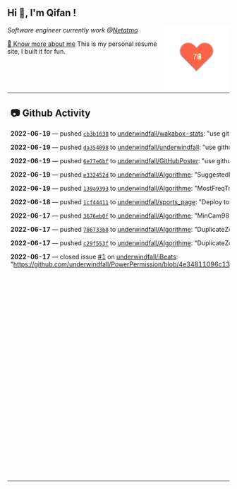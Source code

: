 <h2> Hi 👋, I'm Qifan ! </h2>
<a href="https://github.com/underwindfall/iBeats"><img align="right" width="150px" src="https://raw.githubusercontent.com/underwindfall/iBeats/main/files/heart.svg"/></a>
<p><em>Software engineer currently work @<a href="https://www.netatmo.com">Netatmo</a></em></p>
<p><a href="https://qifanyang.com/resume" target="_blank"> 🔭 Know more about me</a> This is my personal resume site, I built it for fun.</p>
<table><tr><td valign="top" rowspan="2">

 ## 📷 Github Activity
 <!-- githubActivity starts -->
  **2022-06-19** — pushed [`cb3b1638`](https://github.com/underwindfall/wakabox-stats/commit/cb3b16388ff30a734296e32c60b1687ab2b62c02) to [underwindfall/wakabox-stats](https://api.github.com/repos/underwindfall/wakabox-stats): "use github actions as bot"

  **2022-06-19** — pushed [`da354098`](https://github.com/underwindfall/underwindfall/commit/da35409894500c8b6881275386904dda3fe7abea) to [underwindfall/underwindfall](https://api.github.com/repos/underwindfall/underwindfall): "use github actions as bot"

  **2022-06-19** — pushed [`6e77e6bf`](https://github.com/underwindfall/GitHubPoster/commit/6e77e6bf5efd0f6a4eec10639f2d6398974c3262) to [underwindfall/GitHubPoster](https://api.github.com/repos/underwindfall/GitHubPoster): "use github-actions as bot schedule"

  **2022-06-19** — pushed [`e332452d`](https://github.com/underwindfall/Algorithme/commit/e332452df839611f6c9d21a48a5aa844da0e93e1) to [underwindfall/Algorithme](https://api.github.com/repos/underwindfall/Algorithme): "SuggestedProducts1268"

  **2022-06-19** — pushed [`139a9393`](https://github.com/underwindfall/Algorithme/commit/139a93931e1e64bdddf41137b7ee96b407909549) to [underwindfall/Algorithme](https://api.github.com/repos/underwindfall/Algorithme): "MostFreqTree508"

  **2022-06-18** — pushed [`1cf44411`](https://github.com/underwindfall/sports_page/commit/1cf44411230bf3cf283934e88fab3eed17778e0f) to [underwindfall/sports_page](https://api.github.com/repos/underwindfall/sports_page): "Deploy to GitHub pages"

  **2022-06-17** — pushed [`3676eb0f`](https://github.com/underwindfall/Algorithme/commit/3676eb0fce84ad7fc9aae63cbebc2ef31946e987) to [underwindfall/Algorithme](https://api.github.com/repos/underwindfall/Algorithme): "MinCam986"

  **2022-06-17** — pushed [`786733b8`](https://github.com/underwindfall/Algorithme/commit/786733b8143f9df0c22e7c052ab08c4b20209877) to [underwindfall/Algorithme](https://api.github.com/repos/underwindfall/Algorithme): "DuplicateZeros1089"

  **2022-06-17** — pushed [`c29f553f`](https://github.com/underwindfall/Algorithme/commit/c29f553fa9aa52ebd449de4f2ee304610cfd9882) to [underwindfall/Algorithme](https://api.github.com/repos/underwindfall/Algorithme): "DuplicateZeros1089"

  **2022-06-17** — closed issue [#1](https://api.github.com/repos/underwindfall/iBeats/issues/1) on [underwindfall/iBeats](https://api.github.com/repos/underwindfall/iBeats): "https://github.com/underwindfall/PowerPermission/blob/4e34811096c139d06267f18b09e63e81d76f34f4/.github/workflows/release.yml"
 <!-- githubActivity ends -->
 </td><td valign="top">

 ## 🌏 Something about me
 <!-- profile starts -->
 <a href="https://github.com/underwindfall" width="100%">
   <img src="https://github.com/underwindfall/GitHubPoster/blob/main/examples/strava.svg"/>
 </a>
 <br/>
 <br/>
 <br/>

 ```kotlin
 data class underwindfall(
      val pronouns: String = "he|him",
      val askMeAbout: List<String> = listOf(
        "Kotlin", "Java",
        "Dart","Javascript", "Typescript",
        "Swift"
      )
      val toLearn: () -> Unit = {
        "Flutter" to "For Fun",
        "Jetpack Compose" to "Future"
      }
      val dailyLife: Unit = (0..end).reduce { acc, new ->
         study(new)
         coding(new)
         sumUp(acc) + haveFun(new)
      }
 )
 ```
 <!-- profile ends -->
 </td></tr><tr><td valign="top">

 ## 🏊‍♂️ <a href="https://gist.github.com/underwindfall/377ee88ba1fabd1e93516e48ca9c61eb" target="_blank">Weekly Development Breakdown</a>
  <!-- codeTime starts -->
  ```text
    Java          4 hrs 8 mins  ■■■■■■■■■■■■■■■■■■■■■■■■  96.6%
    YAML                4 mins  ■■■▦□□□□□□□□□□□□□□□□□□□□   1.6%
    JavaScript          2 mins  ■■■▦□□□□□□□□□□□□□□□□□□□□   0.9%
    Python               1 min  ■■■▦□□□□□□□□□□□□□□□□□□□□   0.7%
    properties          0 secs  ■■■▥□□□□□□□□□□□□□□□□□□□□   0.1%
    SCSS                0 secs  ■■■▥□□□□□□□□□□□□□□□□□□□□   0.1%
  ```
  <!-- codeTime starts -->
  </td></tr></table>